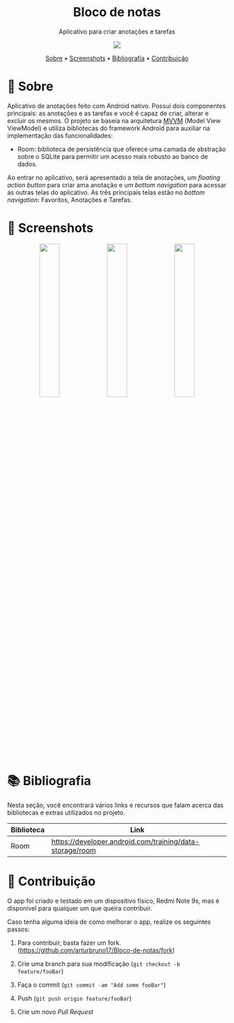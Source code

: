 <h1 align="center">Bloco de notas</h1>
<p align="center">Aplicativo para criar anotações e tarefas</p>

<p align="center">
	<img src="https://img.shields.io/static/v1?label=room&message=2.3.0&color=2196F3&style=flat-square"/>
</p>

<p align="center">
 <a href="#-sobre">Sobre</a> •
 <a href="#-screenshots">Screenshots</a> • 
 <a href="#-bibliografia">Bibliografia</a> •
 <a href="#-contribuição">Contribuição</a>
</p>

# 📜 Sobre
Aplicativo de anotações feito com Android nativo. Possui dois componentes principais: as anotações e as tarefas e você é capaz de criar, alterar e excluir os mesmos. O projeto se baseia na arquitetura [MVVM](https://developer.android.com/jetpack/guide?gclid=CjwKCAjwoP6LBhBlEiwAvCcthA7BL-K8MS-HhYJo3KUdlEQ7KhjKFkZCKDA1uBsmR5d9xdMZtprBjxoCoZsQAvD_BwE&gclsrc=aw.ds) (Model View ViewModel) e utiliza bibliotecas do framework Android para auxiliar na implementação das funcionalidades:

* Room: biblioteca de persistência que oferece uma camada de abstração sobre o SQLite para permitir um acesso mais robusto ao banco de dados. 

Ao entrar no aplicativo, será apresentado a tela de anotações, um _floating action button_ para criar ama anotação e um _bottom navigation_ para acessar as outras telas do aplicativo. As três principais telas estão no _bottom navigation_: Favoritos, Anotações e Tarefas.

# 📱 Screenshots
<p align="center">
  <img src="https://i.ibb.co/GHXD186/Screenshot-2021-11-01-10-07-09-482-com-posart-blocodenotas.jpg" width="30%"/>
  <img src="https://i.ibb.co/QmnG0VS/Screenshot-2021-11-01-10-07-12-243-com-posart-blocodenotas.jpg" width="30%"/>
  <img src="https://i.ibb.co/BTPwsdz/Screenshot-2021-11-01-10-11-51-034-com-posart-blocodenotas.jpg" width="30%"/>
</p>

# 📚 Bibliografia
Nesta seção, você encontrará vários links e recursos que falam acerca das bibliotecas e extras utilizados no projeto.

|  Biblioteca   |  Link 	|
|---	|---	|
|   Room	|   https://developer.android.com/training/data-storage/room	|

# 🤝 Contribuição
O app foi criado e testado em um dispositivo físico, Redmi Note 9s, mas é disponível para qualquer um que queira contribuir.

Caso tenha alguma ideia de como melhorar o app, realize os seguintes passos:

1. Para contribuir, basta fazer um fork. 
(<https://github.com/arturbruno17/Bloco-de-notas/fork>)

2. Crie uma branch para sua modificação
(`git checkout -b feature/fooBar`)

3. Faça o commit
(`git commit -am "Add some fooBar"`)

4. Push
(`git push origin feature/fooBar`)

5. Crie um novo *Pull Request*
